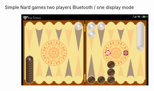
Simple Nard games two players
Bluetooth / one display mode

<div align="center">
    <img src="/nards.jpg" width="400px"</img> 
</div>
